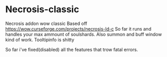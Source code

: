 # Necrosis-classic
Necrosis addon wow classic
Based off https://wow.curseforge.com/projects/necrosis-ld-c
So far it runs and handles your max ammount of soulshards.
Also summon and buff window kind of work. 
Tooltipinfo is shitty

So far i've fixed(disabled) all the features that trow fatal errors. 
